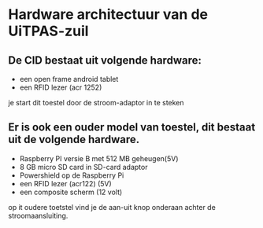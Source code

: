 ---
---

# Hardware architectuur van de UiTPAS-zuil

## De CID bestaat uit volgende hardware: 

* een open frame android tablet 
* een RFID lezer (acr 1252) 

je start dit toestel door de stroom-adaptor in te steken 



## Er is ook een ouder model van toestel, dit bestaat uit de volgende hardware.

* Raspberry PI versie B met 512 MB geheugen(5V)
* 8 GB micro SD card in SD-card adaptor
* Powershield op de Raspberry Pi
* een RFID lezer (acr122) (5V)
* een composite scherm (12 volt)

op it oudere toetstel vind je de aan-uit knop onderaan achter de stroomaansluiting.
